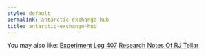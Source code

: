 ```yaml
---
style: default
permalink: antarctic-exchange-hub
title: antarctic-exchange-hub
---
```

You may also like:
[Experiment Log 407](http://scp-wiki.net/experiment-log-407)
[Research Notes Of RJ Tellar](http://scp-wiki.net/research-notes-of-rj-tellar)